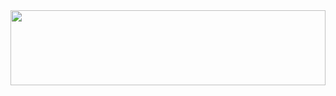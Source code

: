 
<a href="https://github.com/devxb/gitanimals">
  <img
    src="https://render.gitanimals.org/lines/k-jeonghee?pet-id=619968435894252048"
    width="100%"
    height="120"
  />
</a>
  

